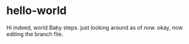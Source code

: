 # hello-world
Hi indeed, world
Baby steps. just looking around as of now.
okay, now editing the branch file.
